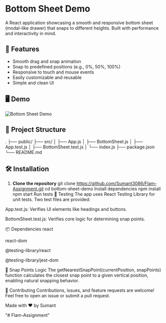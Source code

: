 # Bottom Sheet Demo

A React application showcasing a smooth and responsive bottom sheet (modal-like drawer) that snaps to different heights. Built with performance and interactivity in mind.

## 🚀 Features

- Smooth drag and snap animation
- Snap to predefined positions (e.g., 0%, 50%, 100%)
- Responsive to touch and mouse events
- Easily customizable and reusable
- Simple and clean UI

## 🖥️ Demo

![Bottom Sheet Demo](https://user-images.githubusercontent.com/your-placeholder/demo-gif.gif)

## 📁 Project Structure

.
├── public/
├── src/
│ ├── App.js
│ ├── BottomSheet.js
│ ├── App.test.js
│ ├── BottomSheet.test.js
│ └── index.js
├── package.json
└── README.md
## 🛠️ Installation

1. **Clone the repository** 
   git clone https://github.com/Sumant3086/Flam-Assignment.git
   cd bottom-sheet-demo
Install dependencies 
npm install 
npm start
Run tests 
🧪 Testing
The app uses React Testing Library for unit tests. Two test files are provided:

App.test.js: Verifies UI elements like headings and buttons.

BottomSheet.test.js: Verifies core logic for determining snap points.

📦 Dependencies
react

react-dom

@testing-library/react

@testing-library/jest-dom

📌 Snap Points Logic
The getNearestSnapPoint(currentPosition, snapPoints) function calculates the closest snap point to a given vertical position, enabling natural snapping behavior.
   
🤝 Contributing
Contributions, issues, and feature requests are welcome!
Feel free to open an issue or submit a pull request.
 

Made with ❤️ by Sumant



"# Flam-Assignment" 
